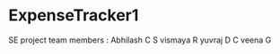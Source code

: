 # ExpenseTracker1


SE project 
team members :
   Abhilash C S
   vismaya R
   yuvraj D C
   veena G
